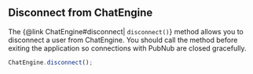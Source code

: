 ## Disconnect from ChatEngine

The {@link ChatEngine#disconnect| ```disconnect()```} method allows you to disconnect
 a user from ChatEngine. You should call the method before exiting the application so connections with PubNub are closed gracefully. 

```js
ChatEngine.disconnect();
```
